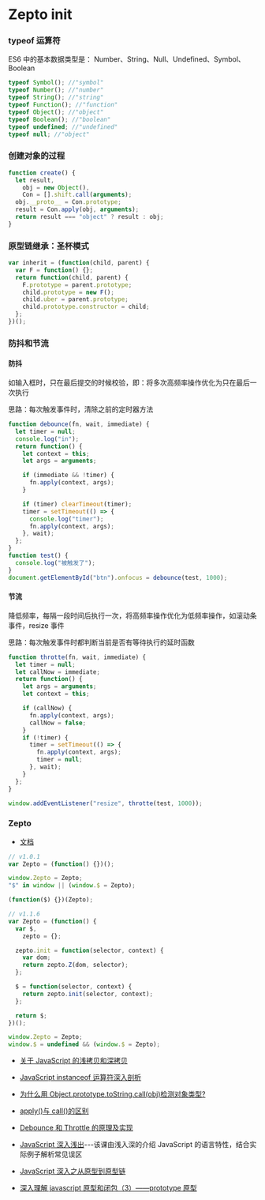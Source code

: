 # Zepto init

### typeof 运算符

ES6 中的基本数据类型是：
Number、String、Null、Undefined、Symbol、Boolean

```javascript
typeof Symbol(); //"symbol"
typeof Number(); //"number"
typeof String(); //"string"
typeof Function(); //"function"
typeof Object(); //"object"
typeof Boolean(); //"boolean"
typeof undefined; //"undefined"
typeof null; //"object"
```

### 创建对象的过程

```javascript
function create() {
  let result,
    obj = new Object(),
    Con = [].shift.call(arguments);
  obj.__proto__ = Con.prototype;
  result = Con.apply(obj, arguments);
  return result === "object" ? result : obj;
}
```

### 原型链继承：圣杯模式

```javascript
var inherit = (function(child, parent) {
  var F = function() {};
  return function(child, parent) {
    F.prototype = parent.prototype;
    child.prototype = new F();
    child.uber = parent.prototype;
    child.prototype.constructor = child;
  };
})();
```

### 防抖和节流

#### 防抖

如输入框时，只在最后提交的时候校验，即：将多次高频率操作优化为只在最后一次执行

思路：每次触发事件时，清除之前的定时器方法

```javascript
function debounce(fn, wait, immediate) {
  let timer = null;
  console.log("in");
  return function() {
    let context = this;
    let args = arguments;

    if (immediate && !timer) {
      fn.apply(context, args);
    }

    if (timer) clearTimeout(timer);
    timer = setTimeout(() => {
      console.log("timer");
      fn.apply(context, args);
    }, wait);
  };
}
function test() {
  console.log("被触发了");
}
document.getElementById("btn").onfocus = debounce(test, 1000);
```

#### 节流

降低频率，每隔一段时间后执行一次，将高频率操作优化为低频率操作，如滚动条事件，resize 事件

思路：每次触发事件时都判断当前是否有等待执行的延时函数

```javascript
function throtte(fn, wait, immediate) {
  let timer = null;
  let callNow = immediate;
  return function() {
    let args = arguments;
    let context = this;

    if (callNow) {
      fn.apply(context, args);
      callNow = false;
    }
    if (!timer) {
      timer = setTimeout(() => {
        fn.apply(context, args);
        timer = null;
      }, wait);
    }
  };
}

window.addEventListener("resize", throtte(test, 1000));
```

### Zepto

- [文档](http://www.kancloud.cn/wangfupeng/zepto-design-srouce/173680)

```javascript
// v1.0.1
var Zepto = (function() {})();

window.Zepto = Zepto;
"$" in window || (window.$ = Zepto);

(function($) {})(Zepto);

// v1.1.6
var Zepto = (function() {
  var $,
    zepto = {};

  zepto.init = function(selector, context) {
    var dom;
    return zepto.Z(dom, selector);
  };

  $ = function(selector, context) {
    return zepto.init(selector, context);
  };

  return $;
})();

window.Zepto = Zepto;
window.$ = undefined && (window.$ = Zepto);
```

- [关于 JavaScript 的浅拷贝和深拷贝](https://www.cnblogs.com/Chen-XiaoJun/p/6217373.html)

- [JavaScript instanceof 运算符深入剖析](https://www.ibm.com/developerworks/cn/web/1306_jiangjj_jsinstanceof/index.html)
- [为什么用 Object.prototype.toString.call(obj)检测对象类型?](https://www.cnblogs.com/youhong/p/6209054.html)
- [apply()与 call()的区别](https://www.cnblogs.com/lengyuehuahun/p/5643625.html)
- [Debounce 和 Throttle 的原理及实现](https://www.tuicool.com/articles/YvyQRrv)
- [JavaScript 深入浅出](https://www.imooc.com/learn/277)---该课由浅入深的介绍 JavaScript 的语言特性，结合实际例子解析常见误区
- [JavaScript 深入之从原型到原型链](https://github.com/mqyqingfeng/Blog/issues/2)
- [深入理解 javascript 原型和闭包（3）——prototype 原型](https://www.cnblogs.com/wangfupeng1988/p/3978131.html)
